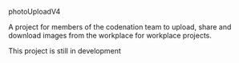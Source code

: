 photoUploadV4

A project for members of the codenation team to upload, share and download images from the workplace for workplace projects.

This project is still in development

